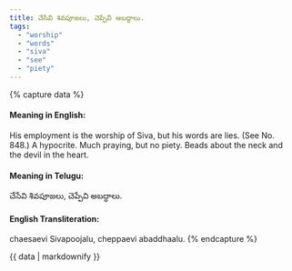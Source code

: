 ```yaml
---
title: చేసేవి శివపూజలు, చెప్పేవి అబద్ధాలు.
tags:
  - "worship"
  - "words"
  - "siva"
  - "see"
  - "piety"
---
```


{% capture data %}
#### Meaning in English:
His employment is the worship of Siva, but his words are lies.
(See No. 848.)
A hypocrite.
Much praying, but no piety.
Beads about the neck and the devil in the heart.

#### Meaning in Telugu:
చేసేవి శివపూజలు, చెప్పేవి అబద్ధాలు.

#### English Transliteration:
chaesaevi Sivapoojalu, cheppaevi abaddhaalu.
{% endcapture %}

{{ data | markdownify }}

